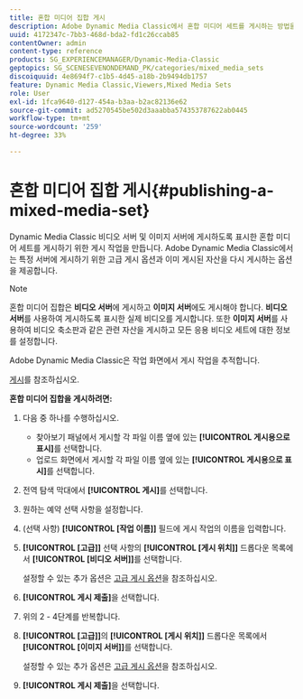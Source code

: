 ```yaml
---
title: 혼합 미디어 집합 게시
description: Adobe Dynamic Media Classic에서 혼합 미디어 세트를 게시하는 방법을 알아봅니다.
uuid: 4172347c-7bb3-468d-bda2-fd1c26ccab85
contentOwner: admin
content-type: reference
products: SG_EXPERIENCEMANAGER/Dynamic-Media-Classic
geptopics: SG_SCENESEVENONDEMAND_PK/categories/mixed_media_sets
discoiquuid: 4e8694f7-c1b5-4d45-a18b-2b9494db1757
feature: Dynamic Media Classic,Viewers,Mixed Media Sets
role: User
exl-id: 1fca9640-d127-454a-b3aa-b2ac82136e62
source-git-commit: ad5270545be502d3aaabba574353787622ab0445
workflow-type: tm+mt
source-wordcount: '259'
ht-degree: 33%

---
```


# 혼합 미디어 집합 게시{#publishing-a-mixed-media-set}

Dynamic Media Classic 비디오 서버 및 이미지 서버에 게시하도록 표시한 혼합 미디어 세트를 게시하기 위한 게시 작업을 만듭니다. Adobe Dynamic Media Classic에서는 특정 서버에 게시하기 위한 고급 게시 옵션과 이미 게시된 자산을 다시 게시하는 옵션을 제공합니다.

>[!NOTE]
>
>혼합 미디어 집합은 **비디오 서버**&#x200B;에 게시하고 **이미지 서버**&#x200B;에도 게시해야 합니다. **비디오 서버**&#x200B;를 사용하여 게시하도록 표시한 실제 비디오를 게시합니다. 또한 **이미지 서버**&#x200B;를 사용하여 비디오 축소판과 같은 관련 자산을 게시하고 모든 응용 비디오 세트에 대한 정보를 설정합니다.

Adobe Dynamic Media Classic은 작업 화면에서 게시 작업을 추적합니다.

[게시](publishing-files.md#publishing_files)를 참조하십시오.

<!-- 

Comment Type: remark
Last Modified By: unknown unknown 
Last Modified Date: 

<p>RB: Updated the following steps as per Cynthia email, 11/9/2012, added 11/12/2012</p>

 -->

**혼합 미디어 집합을 게시하려면:**

1. 다음 중 하나를 수행하십시오.

   * 찾아보기 패널에서 게시할 각 파일 이름 옆에 있는 **[!UICONTROL 게시용으로 표시]**&#x200B;를 선택합니다.
   * 업로드 화면에서 게시할 각 파일 이름 옆에 있는 **[!UICONTROL 게시용으로 표시]**&#x200B;를 선택합니다.

1. 전역 탐색 막대에서 **[!UICONTROL 게시]**&#x200B;를 선택합니다.
1. 원하는 예약 선택 사항을 설정합니다.
1. (선택 사항) **[!UICONTROL [작업 이름]]** 필드에 게시 작업의 이름을 입력합니다.
1. **[!UICONTROL [고급]]** 선택 사항의 **[!UICONTROL [게시 위치]]** 드롭다운 목록에서 **[!UICONTROL [비디오 서버]]**&#x200B;를 선택합니다.

   설정할 수 있는 추가 옵션은 [고급 게시 옵션](publishing-files.md#advanced_publish_options)을 참조하십시오.

1. **[!UICONTROL 게시 제출]**&#x200B;을 선택합니다.
1. 위의 2 - 4단계를 반복합니다.
1. **[!UICONTROL [고급]]**&#x200B;의 **[!UICONTROL [게시 위치]]** 드롭다운 목록에서 **[!UICONTROL [이미지 서버]]**&#x200B;를 선택합니다.

   설정할 수 있는 추가 옵션은 [고급 게시 옵션](publishing-files.md#advanced_publish_options)을 참조하십시오.

1. **[!UICONTROL 게시 제출]**&#x200B;을 선택합니다.
